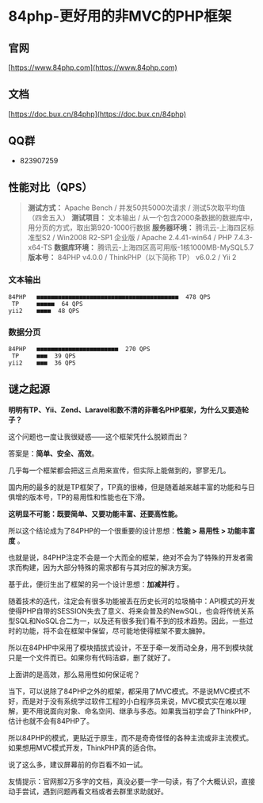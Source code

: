 # 84php-更好用的非MVC的PHP框架

## 官网

[https://www.84php.com](https://www.84php.com)

## 文档

[https://doc.bux.cn/84php](https://doc.bux.cn/84php)

## QQ群

* 823907259

## 性能对比（QPS）

> **测试方式：** Apache Bench / 并发50共5000次请求 / 测试5次取平均值（四舍五入）
> **测试项目：** 文本输出 / 从一个包含2000条数据的数据库中，用分页的方式，取出第920-1000行数据
> **服务器环境：** 腾讯云-上海四区标准型S2 / Win2008 R2-SP1 企业版 / Apache 2.4.41-win64 / PHP 7.4.3-x64-TS
> **数据库环境：** 腾讯云-上海四区高可用版-1核1000MB-MySQL5.7
> **版本号：** 84PHP v4.0.0 / ThinkPHP（以下简称 TP） v6.0.2 / Yii 2

### 文本输出
```
84PHP   ■■■■■■■■■■■■■■■■■■■■■■■■■■■■■■■■■■■■■■■■  478 QPS
 TP     ■■■■■  64 QPS
yii2    ■■■■  48 QPS
```

### 数据分页
```
84PHP   ■■■■■■■■■■■■■■■■■■■■■■■  270 QPS
 TP     ■■■  39 QPS
yii2    ■■■  36 QPS
```

## 谜之起源

**明明有TP、Yii、Zend、Laravel和数不清的非著名PHP框架，为什么又要造轮子？**

这个问题也一度让我很疑惑——这个框架凭什么脱颖而出？

答案是：**简单、安全、高效**。

几乎每一个框架都会把这三点用来宣传，但实际上能做到的，寥寥无几。

国内用的最多的就是TP框架了，TP真的很棒，但是随着越来越丰富的功能和与日俱增的版本号，TP的易用性和性能也在下滑。

**这明显不可能：既要简单、又要功能丰富、还要高性能。**

所以这个结论成为了84PHP的一个很重要的设计思想：**性能 > 易用性 > 功能丰富度** 。

也就是说，84PHP注定不会是一个大而全的框架，绝对不会为了特殊的开发者需求而构建，因为大部分特殊的需求都有与其对应的解决方案。

基于此，便衍生出了框架的另一个设计思想：**加减并行** 。

随着技术的迭代，注定会有很多功能被丢在历史长河的垃圾桶中：API模式的开发使得PHP自带的SESSION失去了意义、将来会普及的NewSQL，也会将传统关系型SQL和NoSQL合二为一，以及还有很多我们看不到的技术趋势。因此，一些过时的功能，将不会在框架中保留，尽可能地使得框架不要太臃肿。

所以在84PHP中采用了模块插拔式设计，不至于牵一发而动全身，用不到模块就只是一个文件而已。如果你有代码洁癖，删了就好了。

上面讲的是高效，那么易用性如何保证呢？

当下，可以说除了84PHP之外的框架，都采用了MVC模式。不是说MVC模式不好，而是对于没有系统学过软件工程的小白程序员来说，MVC模式实在难以理解，更不用说面向对象、命名空间、继承与多态。如果我当初学会了ThinkPHP，估计也就不会有84PHP了。

所以84PHP的模式，更贴近于原生，而不是奇奇怪怪的各种主流或非主流模式。如果想用MVC模式开发，ThinkPHP真的适合你。

说了这么多，建议屏幕前的你百看不如一试。

友情提示：官网那2万多字的文档，真没必要一字一句读，有了个大概认识，直接动手尝试，遇到问题再看文档或者去群里求助就好。
 